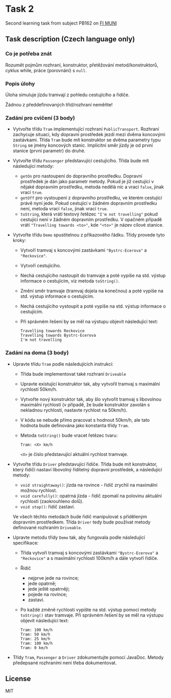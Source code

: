 # Task 2
Second learning task from subject PB162 on [FI MUNI](https://www.fi.muni.cz/)

## Task description (Czech language only)

### Co je potřeba znát

Rozumět pojmům rozhraní, konstruktor, přetěžování metod/konstruktorů, cyklus while, práce (porovnání) s `null`.

### Popis úlohy

Úloha simuluje jízdu tramvají z pohledu cestujícího a řidiče.

Žádnou z předdefinovaných tříd/rozhraní neměňte!

### Zadání pro cvičení (3 body)

-   Vytvořte třídu `Tram` implementující rozhraní `PublicTransport`.
    Rozhraní zachycuje situaci, kdy dopravní prostředek jezdí mezi dvěma
    koncovými zastávkami. Třída `Tram` bude mít konstruktor se dvěma
    parametry typu `String` se jmény koncových stanic. Implicitní směr
    jízdy je od první stanice (první parametr) do druhé.
-   Vytvořte třídu `Passenger` představující cestujícího. Třída bude mít
    následující metody:
    -   `getOn` pro nastoupení do dopravního prostředku. Dopravní
        prostředek je dán jako parametr metody. Pokud je již cestující v
        nějaké dopravním prostředku, metoda nedělá nic a vrací `false`,
        jinak vrací `true`.
    -   `getOff` pro vystoupení z dopravního prostředku, ve kterém
        cestující právě nyní jede. Pokud cestující v žádném dopravním
        prostředku není, metoda vrací `false`, jinak vrací `true`.
    -   `toString`, která vrátí textový řetězec `"I'm not travelling"`
        pokud cestující není v žádném dopravním prostředku. V opačném
        případě vrátí `"Travelling towards <to>"`, kde `"<to>"` je název
        cílové stanice.
-   Vytvořte třídu `Demo` spustitelnou z příkazového řádku. Třídy
    provede tyto kroky:

    -   Vytvoří tramvaj s koncovými zastávkami `"Bystrc-Ecerova"` a
        `"Reckovice"`.
    -   Vytvoří cestujícího.
    -   Nechá cestujícího nastoupit do tramvaje a poté vypíše na std.
        výstup informace o cestujícím, viz metoda `toString()`.
    -   Změní směr tramvaje (tramvaj dojela na konečnou) a poté vypíše
        na std. výstup informace o cestujícím.
    -   Nechá cestujícího vystoupit a poté vypíše na std. výstup
        informace o cestujícím.
    -   Při správném řešení by se měl na výstupu objevit následující text:

            Travelling towards Reckovice
            Travelling towards Bystrc-Ecerova
            I'm not travelling  

### Zadání na doma (3 body)

-   Upravte třídu `Tram` podle následujících instrukcí:
    -   Třída bude implementovat také rozhraní `Driveable`
    -   Upravte existující konstruktor tak, aby vytvořil tramvaj s
        maximální rychlostí 50km/h.
    -   Vytvořte nový konstruktor tak, aby šlo vytvořit tramvaj s
        libovolnou maximální rychlostí (v případě, že bude konstruktor
        zavolán s nekladnou rychlostí, nastavte rychlost na 50km/h).
    -   V kódu se nebude přímo pracovat s hodnout 50km/h, ale tato
        hodnota bude definována jako konstanta třídy `Tram`.
    -   Metoda `toString()` bude vracet řetězec tvaru:

            Tram: <X> km/h

        `<X>` je číslo představující aktuální rychlost tramvaje.

-   Vytvořte třídu `Driver` představující řidiče. Třída bude mít
    konstruktor, který řidiči nastaví libovolný řiditelný dopravní
    prostředek, a následující metody:
    -   `void straightaway()`: jízda na rovince - řidič zrychlí na
        maximální možnou rychlost.
    -   `void carefully()`: opatrná jízda - řidič zpomalí na polovinu
        aktuální rychlosti (zaokrouhleno dolů).
    -   `void stop()`: řidič zastaví.

    Ve všech těchto metodách bude řidič manipulovat s přiděleným
    dopravním prostředkem. Třída `Driver` tedy bude používat metody
    definované rozhraním `Driveable`.
-   Upravte metodu třídy `Demo` tak, aby fungovala podle následující
    specifikace:
    -   Třída vytvoří tramvaj s koncovými zastávkami `"Bystrc-Ecerova"`
        a `"Reckovice"` a s maximální rychlostí 100km/h a dále vytvoří
        řidiče.
    -   Řidič
        -   nejprve jede na rovince;
        -   jede opatrně;
        -   jede ještě opatrněji;
        -   pojede na rovince;
        -   zastaví.
    -   Po každé změně rychlosti vypište na std. výstup pomocí metody
        `toString()` stav tramvaje. Při správném řešení by se měl na
        výstupu objevit následující text:

            Tram: 100 km/h
            Tram: 50 km/h
            Tram: 25 km/h
            Tram: 100 km/h
            Tram: 0 km/h

-   Třídy `Tram`, `Passenger` a `Driver` zdokumentujte pomocí JavaDoc.
    Metody předepsané rozhraními není třeba dokumentovat.

## License
MIT